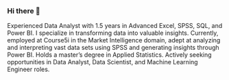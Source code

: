 ### Hi there 👋

Experienced Data Analyst with 1.5 years in Advanced Excel, SPSS, SQL, and Power BI. I specialize in transforming data 
into valuable insights. Currently, employed at Course5i in the Market Intelligence domain, adept at analyzing and 
interpreting vast data sets using SPSS and generating insights through Power BI. Holds a master’s degree in Applied 
Statistics. Actively seeking opportunities in Data Analyst, Data Scientist, and Machine Learning Engineer roles.




<!--
**Pavant776/Pavant776** is a ✨ _special_ ✨ repository because its `README.md` (this file) appears on your GitHub profile.

Here are some ideas to get you started:

- 🔭 I’m currently working on ...
- 🌱 I’m currently learning ...
- 👯 I’m looking to collaborate on ...
- 🤔 I’m looking for help with ...
- 💬 Ask me about ...
- 📫 How to reach me: ...
- 😄 Pronouns: ...
- ⚡ Fun fact: ...
-->
